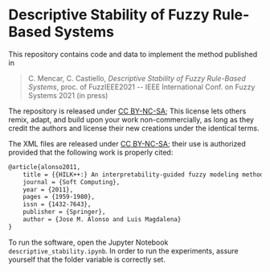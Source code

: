 # Descriptive Stability of Fuzzy Rule-Based Systems

This repository contains code and data to implement the method published in 

> C. Mencar, C. Castiello, *Descriptive Stability of Fuzzy Rule-Based Systems*, proc. of FuzzIEEE2021 -- IEEE International Conf. on Fuzzy Systems 2021 (in press)

The repository is released under [CC BY-NC-SA](https://creativecommons.org/licenses/by-nc-sa/4.0/); This license lets others remix, adapt, and build upon your work non-commercially, as long as they credit the authors and license their new creations under the identical terms. 

The XML files are released under  [CC BY-NC-SA](https://creativecommons.org/licenses/by-nc-sa/4.0/); their use is authorized provided that the following work is properly cited:

```latex
@article{alonso2011,
	title = {{HILK++:} An interpretability-guided fuzzy modeling methodology for 	learning readable and comprehensible fuzzy rule-based classifiers},
	journal = {Soft Computing},
	year = {2011},
	pages = {1959-1980},
	issn = {1432-7643},
	publisher = {Springer},
	author = {Jose M. Alonso and Luis Magdalena}
}
```

To run the software, open the Jupyter Notebook `descriptive_stability.ipynb`. In order to run the experiments, assure yourself that the folder variable is correctly set.